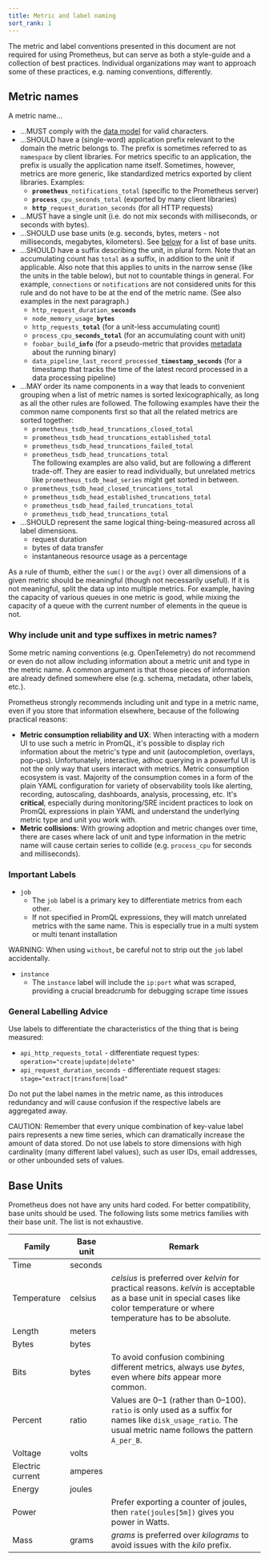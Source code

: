 ```yaml
---
title: Metric and label naming
sort_rank: 1
---
```


The metric and label conventions presented in this document are not required
for using Prometheus, but can serve as both a style-guide and a collection of
best practices. Individual organizations may want to approach some of these
practices, e.g. naming conventions, differently.

## Metric names

A metric name...

* ...MUST comply with the [data model](/docs/concepts/data_model/#metric-names-and-labels) for valid characters.
* ...SHOULD have a (single-word) application prefix relevant to the domain the
  metric belongs to. The prefix is sometimes referred to as `namespace` by
  client libraries. For metrics specific to an application, the prefix is
  usually the application name itself. Sometimes, however, metrics are more
  generic, like standardized metrics exported by client libraries. Examples:
  * <code><b>prometheus</b>\_notifications\_total</code>
    (specific to the Prometheus server)
  * <code><b>process</b>\_cpu\_seconds\_total</code>
    (exported by many client libraries)
  * <code><b>http</b>\_request\_duration\_seconds</code>
    (for all HTTP requests)
* ...MUST have a single unit (i.e. do not mix seconds with milliseconds, or seconds with bytes).
* ...SHOULD use base units (e.g. seconds, bytes, meters - not milliseconds, megabytes, kilometers). See [below](#base-units) for a list of base units.
* ...SHOULD have a suffix describing the unit, in plural form. Note that an accumulating count has `total` as a suffix, in addition to the unit if applicable. Also note that this applies to units in the narrow sense (like the units in the table below), but not to countable things in general. For example, <code>connections</code> or <code>notifications</code> are not considered units for this rule and do not have to be at the end of the metric name. (See also examples in the next paragraph.)
  * <code>http\_request\_duration\_<b>seconds</b></code>
  * <code>node\_memory\_usage\_<b>bytes</b></code>
  * <code>http\_requests\_<b>total</b></code>
    (for a unit-less accumulating count)
  * <code>process\_cpu\_<b>seconds\_total</b></code>
    (for an accumulating count with unit)
  * <code>foobar_build<b>\_info</b></code>
    (for a pseudo-metric that provides [metadata](https://www.robustperception.io/exposing-the-software-version-to-prometheus) about the running binary)
  * <code>data\_pipeline\_last\_record\_processed\_<b>timestamp_seconds</b></code>
    (for a timestamp that tracks the time of the latest record processed in a data processing pipeline)
* ...MAY order its name components in a way that leads to convenient grouping when a list of metric names is sorted lexicographically, as long as all the other rules are followed. The following examples have their the common name components first so that all the related metrics are sorted together:
  * <code>prometheus\_tsdb\_head\_truncations\_closed\_total</code>
  * <code>prometheus\_tsdb\_head\_truncations\_established\_total</code>
  * <code>prometheus\_tsdb\_head\_truncations\_failed\_total</code>
  * <code>prometheus\_tsdb\_head\_truncations\_total</code><br/>
  The following examples are also valid, but are following a different trade-off. They are easier to read individually, but unrelated metrics like <code>prometheus\_tsdb\_head\_series</code> might get sorted in between.
  * <code>prometheus\_tsdb\_head\_closed\_truncations\_total</code>
  * <code>prometheus\_tsdb\_head\_established\_truncations\_total</code>
  * <code>prometheus\_tsdb\_head\_failed\_truncations\_total</code>
  * <code>prometheus\_tsdb\_head\_truncations\_total</code>
* ...SHOULD represent the same logical thing-being-measured across all label
  dimensions.
  * request duration
  * bytes of data transfer
  * instantaneous resource usage as a percentage

As a rule of thumb, either the `sum()` or the `avg()` over all dimensions of a
given metric should be meaningful (though not necessarily useful). If it is not
meaningful, split the data up into multiple metrics. For example, having the
capacity of various queues in one metric is good, while mixing the capacity of a
queue with the current number of elements in the queue is not.

### Why include unit and type suffixes in metric names?

Some metric naming conventions (e.g. OpenTelemetry) do not recommend or even do not allow
including information about a metric unit and type in the metric name. A common
argument is that those pieces of information are already defined somewhere else (e.g. schema,
metadata, other labels, etc.).

Prometheus strongly recommends including unit and type in a metric name, even if you store that
information elsewhere, because of the following practical reasons:

* **Metric consumption reliability and UX**: When interacting with a modern UI to
use such a metric in PromQL, it's possible to display rich information about the metric's type and unit
(autocompletion, overlays, pop-ups). Unfortunately, interactive, adhoc querying in a powerful UI is not
the only way that users interact with metrics. Metric consumption ecosystem is vast. Majority
of the consumption comes in a form of the plain YAML configuration for variety of observability tools like
alerting, recording, autoscaling, dashboards, analysis, processing, etc. It's **critical**, especially
during monitoring/SRE incident practices to look on PromQL expressions in plain YAML and understand
the underlying metric type and unit you work with.
* **Metric collisions**: With growing adoption and metric changes over time, there are cases where lack
of unit and type information in the metric name will cause certain series to collide (e.g. `process_cpu` for seconds and milliseconds).

### Important Labels

* `job`
   * The `job` label is a primary key to differentiate metrics from each other.
   * If not specified in PromQL expressions, they will match unrelated metrics with the same name. This is especially true in a multi system or multi tenant installation

WARNING: When using `without`, be careful not to strip out the `job` label accidentally.

* `instance`
   * The `instance` label will include the `ip:port` what was scraped, providing a crucial breadcrumb for debugging scrape time issues

### General Labelling Advice

Use labels to differentiate the characteristics of the thing that is being measured:

 * `api_http_requests_total` - differentiate request types: `operation="create|update|delete"`
 * `api_request_duration_seconds` - differentiate request stages: `stage="extract|transform|load"`

Do not put the label names in the metric name, as this introduces redundancy
and will cause confusion if the respective labels are aggregated away.

CAUTION: Remember that every unique combination of key-value label
pairs represents a new time series, which can dramatically increase the amount
of data stored. Do not use labels to store dimensions with high cardinality
(many different label values), such as user IDs, email addresses, or other
unbounded sets of values.

## Base Units

Prometheus does not have any units hard coded. For better compatibility, base
units should be used. The following lists some metrics families with their base unit.
The list is not exhaustive.

| Family | Base unit | Remark |
| -------| --------- | ------ |
| Time   | seconds   |        |
| Temperature | celsius | _celsius_ is preferred over _kelvin_ for practical reasons. _kelvin_ is acceptable as a base unit in special cases like color temperature or where temperature has to be absolute. |
| Length | meters | |
| Bytes  | bytes | |
| Bits   | bytes | To avoid confusion combining different metrics, always use _bytes_, even where _bits_ appear more common. |
| Percent | ratio | Values are 0–1 (rather than 0–100). `ratio` is only used as a suffix for names like `disk_usage_ratio`. The usual metric name follows the pattern `A_per_B`. |
| Voltage | volts | |
| Electric current | amperes | |
| Energy | joules | |
| Power  | | Prefer exporting a counter of joules, then `rate(joules[5m])` gives you power in Watts. |
| Mass   | grams | _grams_ is preferred over _kilograms_ to avoid issues with the _kilo_ prefix. |

